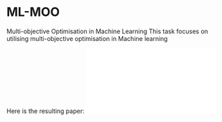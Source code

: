 # ML-MOO
Multi-objective Optimisation in Machine Learning This task focuses on utilising multi-objective optimisation in Machine learning

Here is the resulting paper: ![Report](/REPORT.pdf)
